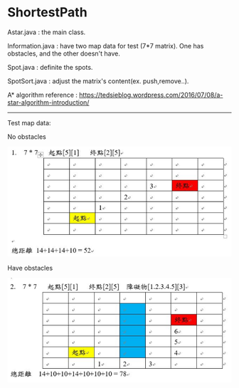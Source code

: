 # ShortestPath

Astar.java : the main class.

Information.java : have two map data for test (7*7 matrix). One has obstacles, and the other doesn't have.

Spot.java : definite the spots.

SpotSort.java : adjust the matrix's content(ex. push,remove..).

A* algorithm reference : https://tedsieblog.wordpress.com/2016/07/08/a-star-algorithm-introduction/


----------------------------------------------------------------------------------------------------------
Test map data:

No obstacles





![image](https://github.com/codingx-2019-team4/ShortestPath/blob/master/test%20map/7x7map_1.JPG)

Have obstacles





![image](https://github.com/codingx-2019-team4/ShortestPath/blob/master/test%20map/7x7map_2.JPG)
